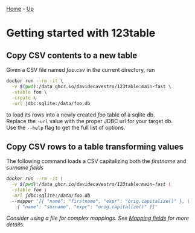 [Home](/123table) - [Up](./)

# Getting started with 123table

## Copy CSV contents to a new table

Given a CSV file named _foo.csv_ in the current directory, run

```bash
docker run --rm -it \
  -v $(pwd):/data ghcr.io/davidecavestro/123table:main-fast \
  -stable foo \
  -create \
  -url jdbc:sqlite:/data/foo.db
```
to load its rows into a newly created <i>foo</i> table of a sqlite db.
<br>
Replace the <code>-url</code> value with the proper JDBC url for your target db. 
<br>
Use the <code>--help</code> flag to get the full list of options.

## Copy CSV rows to a table transforming values

The following command loads a CSV capitalizing both the <em>firstname</em> and
<em>surname</rm> fields

```bash
docker run --rm -it \
  -v $(pwd):/data ghcr.io/davidecavestro/123table:main-fast \
  -stable foo \
  -url jdbc:sqlite:/data/foo.db
  --mapper '[{ "name": "firstname", "expr": "orig.capitalize()" }, \
    { "name": "surname", "expr": "orig.capitalize()" }]'
```

Consider using a file for complex mappings.
See [Mapping fields](/123table/guide/getting-started/mapper.html) for more details.
